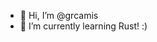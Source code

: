 - 👋 Hi, I’m @grcamis
- 🌱 I’m currently learning Rust! :)

<!---
grcamis/grcamis is a ✨ special ✨ repository because its `README.md` (this file) appears on your GitHub profile.
You can click the Preview link to take a look at your changes.
--->
